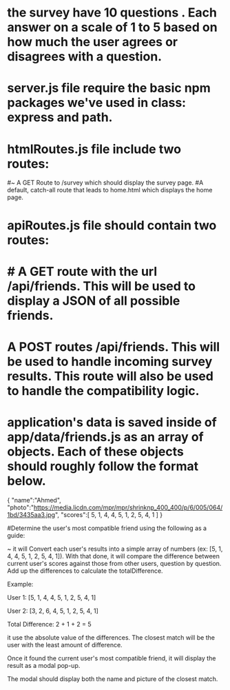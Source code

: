# the survey  have 10 questions . Each answer  on a scale of 1 to 5 based on how much the user agrees or disagrees with a question.
#  server.js file require the basic npm packages we've used in class: express and path.
# htmlRoutes.js file  include two routes:



#~ A GET Route to /survey which should display the survey page.
#A default, catch-all route that leads to home.html which displays the home page.



# apiRoutes.js file should contain two routes:



# # A GET route with the url /api/friends. This will be used to display a JSON of all possible friends.
# A POST routes /api/friends. This will be used to handle incoming survey results. This route will also be used to handle the compatibility logic.



#  application's data  is saved inside of app/data/friends.js as an array of objects. Each of these objects should roughly follow the format below.


{
  "name":"Ahmed",
  "photo":"https://media.licdn.com/mpr/mpr/shrinknp_400_400/p/6/005/064/1bd/3435aa3.jpg",
  "scores":[
      5,
      1,
      4,
      4,
      5,
      1,
      2,
      5,
      4,
      1
    ]
}

#Determine the user's most compatible friend using the following as a guide:



~ it will Convert each user's results into a simple array of numbers (ex: [5, 1, 4, 4, 5, 1, 2, 5, 4, 1]).
With that done, it will compare the difference between current user's scores against those from other users, question by question. Add up the differences to calculate the totalDifference.


Example:


User 1: [5, 1, 4, 4, 5, 1, 2, 5, 4, 1]

User 2: [3, 2, 6, 4, 5, 1, 2, 5, 4, 1]

Total Difference: 2 + 1 + 2 = 5





it use the absolute value of the differences. 
The closest match will be the user with the least amount of difference.



Once it found the current user's most compatible friend, it will display the result as a modal pop-up.


The modal should display both the name and picture of the closest match.